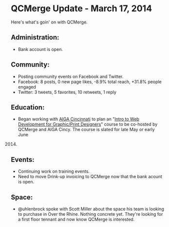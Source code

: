 QCMerge Update - March 17, 2014
===

Here's what's goin' on with QCMerge.

Administration:
---
* Bank account is open.

Community:
---
* Posting community events on Facebook and Twitter.
* Facebook: 8 posts, 0 new page likes, -8.9% total reach, +31.8% people engaged
* Twitter: 3 tweets, 5 favorites, 10 retweets, 1 reply

Education:
---
* Began working with [AIGA Cincinnati](https://cincinnati.aiga.org/) to plan an
"[Intro to Web Development for Graphic/Print Designers](https://github.com/qcmerge/training/issues/9)" course to be co-hosted
by QCMerge and AIGA Cincy. The course is slated for late May or early June
2014.

Events:
---
* Continuing work on training events.
* Need to move Drink-up invoicing to QCMerge now that the bank acount is open.

Space:
---
* @uhlenbrock spoke with Scott Miller about the space his team is looking to
purchase in Over the Rhine. Nothing concrete yet. They're looking for a first
floor tennant and now know QCMerge is interested.